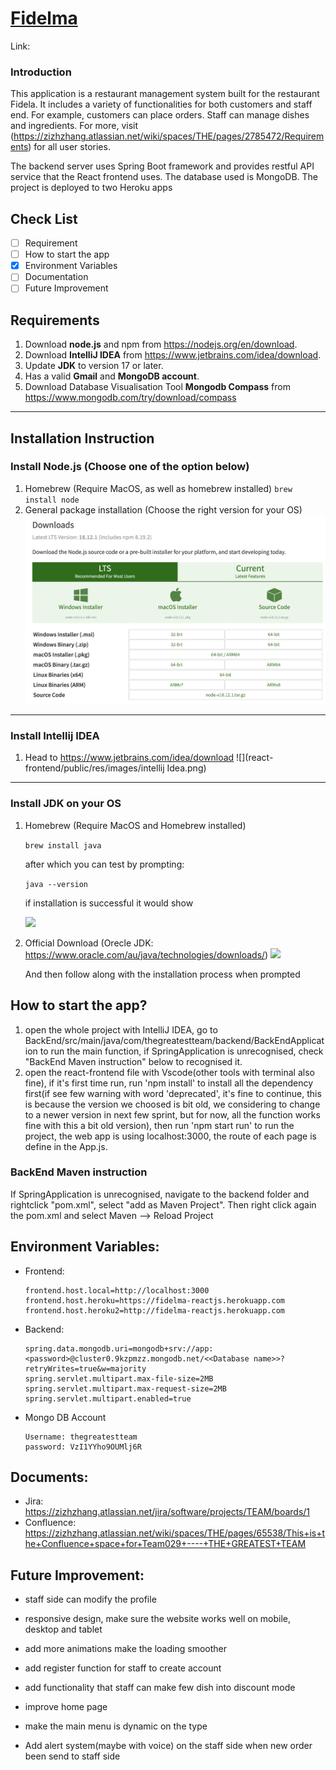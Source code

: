 # [Fidelma](https://github.com/The-Greatest-Team/comp30022)

Link: 

### Introduction

This application is a restaurant management system built for the restaurant Fidela. It includes a variety of functionalities for both customers and staff end. 
For example, customers can place orders. Staff can manage dishes and ingredients.
For more, visit (https://zizhzhang.atlassian.net/wiki/spaces/THE/pages/2785472/Requirements) for all user stories.

The backend server uses Spring Boot framework and provides restful API service that the React frontend uses. The database used is MongoDB. The project is deployed to two Heroku apps


## Check List
- [ ] Requirement
- [ ] How to start the app
- [x] Environment Variables
- [ ] Documentation
- [ ] Future Improvement

## Requirements

1. Download **node.js** and npm from https://nodejs.org/en/download.
2. Download **IntelliJ IDEA** from https://www.jetbrains.com/idea/download.
3. Update **JDK** to version 17 or later.
4. Has a valid **Gmail** and **MongoDB account**.
5. Download Database Visualisation Tool **Mongodb Compass** from https://www.mongodb.com/try/download/compass

---
## Installation Instruction

### Install Node.js (Choose one of the option below)
1. Homebrew (Require MacOS, as well as homebrew installed)
    ```brew install node```
2. General package installation (Choose the right version for your OS)
    ![](react-frontend/public/res/images/nodejs.png)

---

### Install Intellij IDEA
1. Head to https://www.jetbrains.com/idea/download
    ![](react-frontend/public/res/images/intellij Idea.png)

---

### Install JDK on your OS
1. Homebrew (Require MacOS and Homebrew installed)

    ```brew install java```

    after which you can test by prompting:
    
   ```java --version```
    
    if installation is successful it would show
    
    ![](react-frontend/public/res/images/javaversion.png)
2. Official Download (Orecle JDK: https://www.oracle.com/au/java/technologies/downloads/)
    ![](react-frontend/public/res/images/jdk.png)

    And then follow along with the installation process when prompted



## How to start the app?
1) open the whole project with IntelliJ IDEA, go to BackEnd/src/main/java/com/thegreatestteam/backend/BackEndApplication to run the main function, if SpringApplication is unrecognised, check "BackEnd Maven instruction" below to recognised it.
2) open the react-frontend file with Vscode(other tools with terminal also fine), if it's first time run, run 'npm install' to install all the dependency first(if see few warning with word 'deprecated', it's fine to continue, this is because the version we choosed is bit old, we considering to change to a newer version in next few sprint, but for now, all the function works fine with this a bit old version), then run 'npm start run' to run the project, the web app is using localhost:3000, the route of each page is define in the App.js.

### BackEnd Maven instruction 

If SpringApplication is unrecognised, navigate to the backend folder and rightclick "pom.xml", 
select "add as Maven Project". Then right click again the pom.xml and select Maven --> Reload Project


## Environment Variables:
- Frontend:
  ```
  frontend.host.local=http://localhost:3000
  frontend.host.heroku=https://fidelma-reactjs.herokuapp.com
  frontend.host.heroku2=http://fidelma-reactjs.herokuapp.com
  ```
- Backend:
  ```
  spring.data.mongodb.uri=mongodb+srv://app:<password>@cluster0.9kzpmzz.mongodb.net/<<Database name>>?retryWrites=true&w=majority
  spring.servlet.multipart.max-file-size=2MB
  spring.servlet.multipart.max-request-size=2MB
  spring.servlet.multipart.enabled=true
  
  ```

- Mongo DB Account
   ```
   Username: thegreatestteam
   password: VzI1YYho9OUMlj6R
   ```

## Documents:
- Jira: https://zizhzhang.atlassian.net/jira/software/projects/TEAM/boards/1
- Confluence: https://zizhzhang.atlassian.net/wiki/spaces/THE/pages/65538/This+is+the+Confluence+space+for+Team029+----+THE+GREATEST+TEAM

## Future Improvement:
- staff side can modify the profile

- responsive design, make sure the website works well on mobile, desktop and tablet

- add more animations make the loading smoother

- add register function for staff to create account

- add functionality that staff can make few dish into discount mode

- improve home page

- make the main menu is dynamic on the type

- Add alert system(maybe with voice) on the staff side when new order been send to staff side



